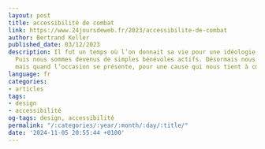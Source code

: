 ```yaml
---
layout: post
title: accessibilité de combat
link: https://www.24joursdeweb.fr/2023/accessibilite-de-combat
author: Bertrand Keller
published_date: 03/12/2023
description: Il fut un temps où l’on donnait sa vie pour une idéologie politique.
  Puis nous sommes devenus de simples bénévoles actifs. Désormais nous nous engageons,
  mais quand l’occasion se présente, pour une cause qui nous tient à cœur.
language: fr
categories:
- articles
tags:
- design
- accessibilité
og-tags: design, accessibilité
permalink: "/:categories/:year/:month/:day/:title/"
date: '2024-11-05 20:55:44 +0100'
---
```

